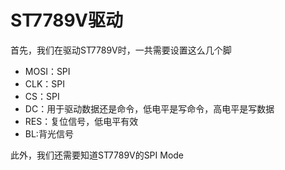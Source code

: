# ST7789V驱动
首先，我们在驱动ST7789V时，一共需要设置这么几个脚
* MOSI：SPI
* CLK：SPI
* CS：SPI
* DC：用于驱动数据还是命令，低电平是写命令，高电平是写数据
* RES：复位信号，低电平有效
* BL:背光信号

此外，我们还需要知道ST7789V的SPI Mode